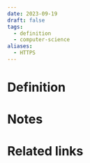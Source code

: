 ```yaml
---
date: 2023-09-19
draft: false
tags:
  - definition
  - computer-science
aliases:
  - HTTPS
---
```

# Definition

# Notes

# Related links